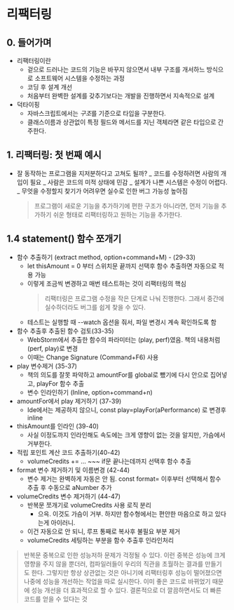 # 리팩터링

## 0. 들어가며

- 리팩터링이란
  - 겉으로 드러나는 코드의 기능은 바꾸지 않으면서 내부 구조를 개서하느 방식으로 소프트웨어 시스템을 수정하는 과정
  - 코딩 후 설계 개선
  - 처음부터 완벽한 설계를 갖추기보다는 개발을 진행하면서 지속적으로 설계
- 덕타이핑
  - 자바스크립트에서는 *구조*를 기준으로 타입을 구분한다.
  - 클래스이름과 상관없이 특정 필드와 메서드를 지닌 객체라면 같은 타입으로 간주한다.

## 1. 리팩터링: 첫 번째 예시

- 잘 동작하는 프로그램을 지저분하다고 고쳐도 될까?
  _ 코드를 수정하려면 사람의 개입이 필요
  _ 사람은 코드의 미적 상태에 민감
  _ 설계가 나쁜 시스템은 수정이 어렵다.
  _ 무엇을 수정할지 찾기가 어려우면 실수로 인한 버그 가능성 높아짐
  > 프로그램이 새로운 기능을 추가하기에 편한 구조가 아니라면, 먼저 기능을 추가하기 쉬운 형태로 리팩터링하고 원하는 기능을 추가한다.

## 1.4 statement() 함수 쪼개기

- 함수 추출하기 (extract method, option+command+M) - (29-33)
  - let thisAmount = 0 부터 스위치문 끝까지 선택후 함수 추출하면 자동으로 적용 가능
  - 이렇게 조금씩 변경하고 매번 테스트하는 것이 리팩터링의 핵심
    > 리팩터링은 프로그램 수정을 작은 단계로 나눠 진행한다. 그래서 중간에 실수하더라도 버그를 쉽게 찾을 수 있다.
  - 테스트는 실행할 때 --watch 옵션을 줘서, 파일 변경시 계속 확인하도록 함
- 함수 추출후 추출된 함수 검토(33-35)
  - WebStorm에서 추출한 함수의 파라미터는 (play, perf)였음. 책의 내용처럼 (perf, play)로 변경
  - 이때는 Change Signature (Command+F6) 사용
- play 변수제거 (35-37)
  - 책의 의도를 잘못 파악하고 amountFor를 global로 뺐기에 다시 안으로 집어넣고, playFor 함수 추출
  - 변수 인라인하기 (Inline, option+command+n)
- amountFor에서 play 제거하기 (37-39)
  - Ide에서는 제공하지 않으니, const play=playFor(aPerformance) 로 변경후 inline
- thisAmount를 인라인 (39-40)
  - 사실 이정도까지 인라인해도 속도에는 크게 영향이 없는 것을 알지만, 가슴에서 거부한다.
- 적립 포인트 계산 코드 추출하기(40-42)
  - volumeCredits += ... ~~~ if문 끝나는데까지 선택후 함수 추출
- format 변수 제거하기 및 이름변경 (42-44)
  - 변수 제거는 완벽하게 자동은 안 됨. const format= 이후부터 선택해서 함수 추출 후 수동으로 aNumber 추가
- volumeCredits 변수 제거하기 (44-47)
  - 반복문 쪼개기로 volumeCredits 사용 로직 분리
    - 으윽. 이것도 가슴이 거부. 하지만 함수형에서는 편안한 마음으로 하고 있다는게 아이러니.
  - 이건 자동으로 안 되니, 루프 통째로 복사후 불필요 부분 제거
  - volumeCredits 세팅하는 부분을 함수 추출후 인라인처리
> 반복문 중복으로 인한 성능저하 문제가 걱정될 수 있다. 
> 이런 중복은 성능에 크게 영향을 주지 않을 뿐더러, 컴파일러들이 우리의 직관을 초월하는 결과를 만들기도 한다.
> 그렇지만 항상 상관없는 것은 아니기에 리팩터링후 성능이 떨어졌으면 나중에 성능을 개선하는 작업을 따로 실시한다.
> 이미 좋은 코드로 바뀌었기 때문에 성능 개선을 더 효과적으로 할 수 있다.
> 결론적으로 더 깔끔하면서도 더 빠른 코드를 얻을 수 있다는 것
